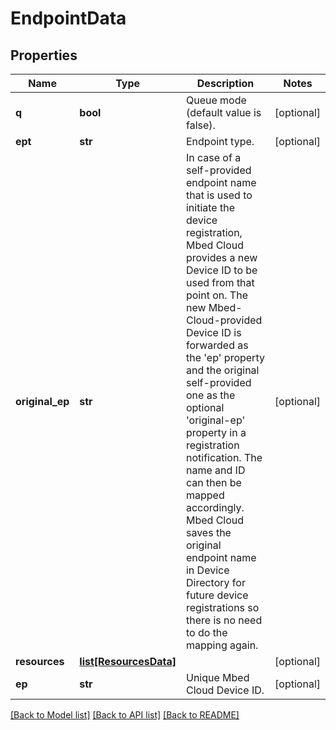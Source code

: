 # EndpointData

## Properties
Name | Type | Description | Notes
------------ | ------------- | ------------- | -------------
**q** | **bool** | Queue mode (default value is false). | [optional] 
**ept** | **str** | Endpoint type. | [optional] 
**original_ep** | **str** | In case of a self-provided endpoint name that is used to initiate the device registration, Mbed Cloud provides a new Device ID to be used from that point on. The new Mbed-Cloud-provided Device ID is forwarded as the &#39;ep&#39; property and the original self-provided one as the optional &#39;original-ep&#39; property in a registration notification. The name and ID can then be mapped accordingly. Mbed Cloud saves the original endpoint name in Device Directory for future device registrations so there is no need to do the mapping again.   | [optional] 
**resources** | [**list[ResourcesData]**](ResourcesData.md) |  | [optional] 
**ep** | **str** | Unique Mbed Cloud Device ID. | [optional] 

[[Back to Model list]](../README.md#documentation-for-models) [[Back to API list]](../README.md#documentation-for-api-endpoints) [[Back to README]](../README.md)


